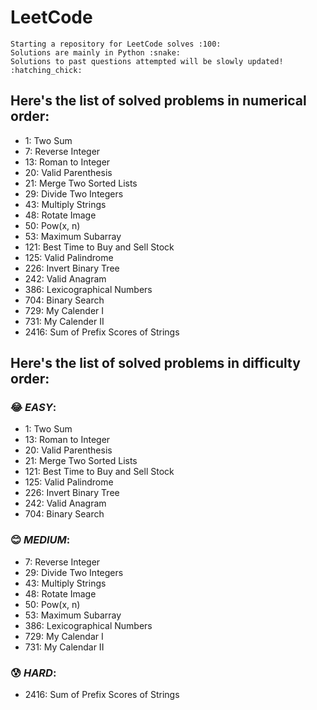 # LeetCode
    
```
Starting a repository for LeetCode solves :100:
Solutions are mainly in Python :snake:
Solutions to past questions attempted will be slowly updated! :hatching_chick:
```


## Here's the list of solved problems in numerical order:
- 1: Two Sum
- 7: Reverse Integer
- 13: Roman to Integer
- 20: Valid Parenthesis
- 21: Merge Two Sorted Lists
- 29: Divide Two Integers
- 43: Multiply Strings
- 48: Rotate Image
- 50: Pow(x, n)
- 53: Maximum Subarray
- 121: Best Time to Buy and Sell Stock
- 125: Valid Palindrome
- 226: Invert Binary Tree
- 242: Valid Anagram
- 386: Lexicographical Numbers
- 704: Binary Search
- 729: My Calender I
- 731: My Calender II
- 2416: Sum of Prefix Scores of Strings


## Here's the list of solved problems in difficulty order:

### :joy: ***EASY***:
- 1: Two Sum
- 13: Roman to Integer
- 20: Valid Parenthesis
- 21: Merge Two Sorted Lists
- 121: Best Time to Buy and Sell Stock
- 125: Valid Palindrome
- 226: Invert Binary Tree
- 242: Valid Anagram
- 704: Binary Search

### :blush: ***MEDIUM***:
- 7: Reverse Integer
- 29: Divide Two Integers
- 43: Multiply Strings
- 48: Rotate Image
- 50: Pow(x, n)
- 53: Maximum Subarray
- 386: Lexicographical Numbers
- 729: My Calendar I
- 731: My Calendar II

### :cold_sweat: ***HARD***:
- 2416: Sum of Prefix Scores of Strings


